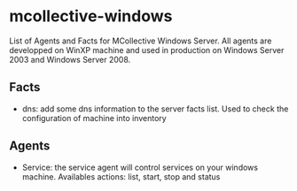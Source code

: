 mcollective-windows
===================

List of Agents and Facts for MCollective Windows Server.
All agents are developped on WinXP machine and used in production on Windows
Server 2003 and Windows Server 2008.

Facts
-----
* dns: add some dns information to the server facts list. Used to check the
  configuration of machine into inventory

Agents
------
* Service: the service agent will control services on your windows machine.
  Availables actions: list, start, stop and status
